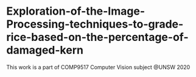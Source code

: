 # Exploration-of-the-Image-Processing-techniques-to-grade-rice-based-on-the-percentage-of-damaged-kern
This work is a part of COMP9517 Computer Vision subject @UNSW 2020
